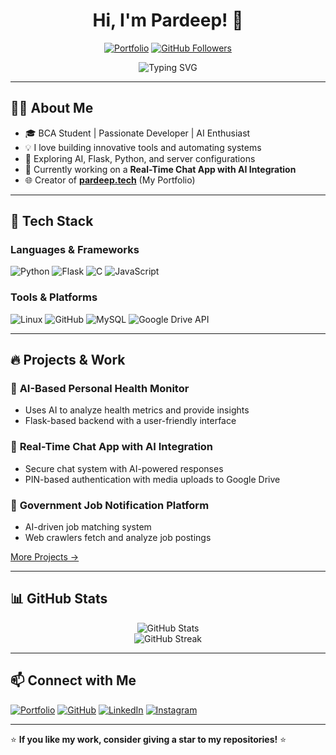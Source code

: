 
<h1 align="center">Hi, I'm Pardeep! 🚀</h1>

<p align="center">
  <a href="https://pardeep.tech" target="_blank"><img src="https://img.shields.io/badge/Portfolio-pardeep.tech-blue?style=flat-square&logo=google-chrome" alt="Portfolio"></a>
  <a href="https://github.com/Pardeep"><img src="https://img.shields.io/github/followers/Pardeep?label=Followers&style=social" alt="GitHub Followers"></a>
</p>

<p align="center">
  <img src="https://readme-typing-svg.herokuapp.com?size=22&duration=4000&color=F7D731&center=true&vCenter=true&width=500&lines=Passionate+Developer+%7C+AI+Enthusiast;Building+Innovative+Tools;Automating+Systems;Exploring+Flask%2C+Python%2C+AI;Let's+Code+Something+Awesome!" alt="Typing SVG" />
</p>

---

## 👨‍💻 About Me

- 🎓 BCA Student | Passionate Developer | AI Enthusiast
- 💡 I love building innovative tools and automating systems
- 🚀 Exploring AI, Flask, Python, and server configurations
- 📌 Currently working on a **Real-Time Chat App with AI Integration**
- 🌐 Creator of **[pardeep.tech](https://pardeep.tech)** (My Portfolio)

---

## 🔧 Tech Stack

### Languages & Frameworks

![Python](https://img.shields.io/badge/Python-3776AB?style=for-the-badge&logo=python&logoColor=white)
![Flask](https://img.shields.io/badge/Flask-000000?style=for-the-badge&logo=flask&logoColor=white)
![C](https://img.shields.io/badge/C-A8B9CC?style=for-the-badge&logo=c&logoColor=white)
![JavaScript](https://img.shields.io/badge/JavaScript-F7DF1E?style=for-the-badge&logo=javascript&logoColor=black)

### Tools & Platforms

![Linux](https://img.shields.io/badge/Linux-FCC624?style=for-the-badge&logo=linux&logoColor=black)
![GitHub](https://img.shields.io/badge/GitHub-181717?style=for-the-badge&logo=github&logoColor=white)
![MySQL](https://img.shields.io/badge/MySQL-4479A1?style=for-the-badge&logo=mysql&logoColor=white)
![Google Drive API](https://img.shields.io/badge/Google%20Drive%20API-4285F4?style=for-the-badge&logo=google-drive&logoColor=white)

---

## 🔥 Projects & Work

### 🌟 **AI-Based Personal Health Monitor**
- Uses AI to analyze health metrics and provide insights
- Flask-based backend with a user-friendly interface

### 🔹 **Real-Time Chat App with AI Integration**
- Secure chat system with AI-powered responses
- PIN-based authentication with media uploads to Google Drive

### 📢 **Government Job Notification Platform**
- AI-driven job matching system
- Web crawlers fetch and analyze job postings

[More Projects →](https://github.com/Pardeep)

---

## 📊 GitHub Stats

<p align="center">
  <img src="https://github-readme-stats.vercel.app/api?username=robindarkblack1&show_icons=true&theme=tokyonight" alt="GitHub Stats" />
  <br>
  <img src="https://github-readme-streak-stats.herokuapp.com/?user=Pardeep&theme=tokyonight" alt="GitHub Streak" />
</p>

---

## 📫 Connect with Me

[![Portfolio](https://img.shields.io/badge/Portfolio-pardeep.tech-1DA1F2?style=for-the-badge&logo=google-chrome&logoColor=white)](https://pardeep.tech)
[![GitHub](https://img.shields.io/badge/GitHub-Pardeep-181717?style=for-the-badge&logo=github)](https://github.com/Pardeep)
[![LinkedIn](https://img.shields.io/badge/LinkedIn-Pardeep-blue?style=for-the-badge&logo=linkedin)](https://www.linkedin.com/in/pardeep)
[![Instagram](https://img.shields.io/badge/Instagram-@pardeep-E4405F?style=for-the-badge&logo=instagram&logoColor=white)](https://www.instagram.com/pardeep)

---

⭐ **If you like my work, consider giving a star to my repositories!** ⭐
```

